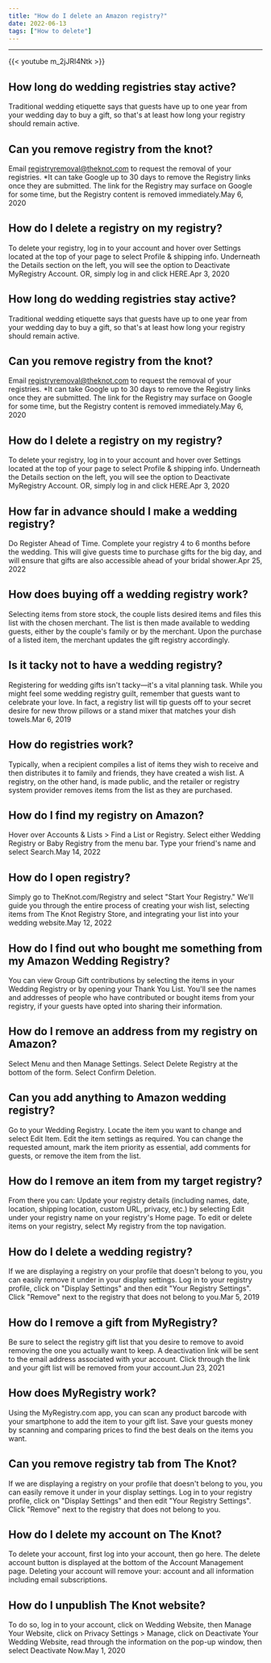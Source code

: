 ```yaml
---
title: "How do I delete an Amazon registry?"
date: 2022-06-13
tags: ["How to delete"]
---
```


---
{{< youtube m_2jJRl4Ntk >}}
## How long do wedding registries stay active?
Traditional wedding etiquette says that guests have up to one year from your wedding day to buy a gift, so that's at least how long your registry should remain active.

## Can you remove registry from the knot?
Email registryremoval@theknot.com to request the removal of your registries. *It can take Google up to 30 days to remove the Registry links once they are submitted. The link for the Registry may surface on Google for some time, but the Registry content is removed immediately.May 6, 2020

## How do I delete a registry on my registry?
To delete your registry, log in to your account and hover over Settings located at the top of your page to select Profile & shipping info. Underneath the Details section on the left, you will see the option to Deactivate MyRegistry Account. OR, simply log in and click HERE.Apr 3, 2020

## How long do wedding registries stay active?
Traditional wedding etiquette says that guests have up to one year from your wedding day to buy a gift, so that's at least how long your registry should remain active.

## Can you remove registry from the knot?
Email registryremoval@theknot.com to request the removal of your registries. *It can take Google up to 30 days to remove the Registry links once they are submitted. The link for the Registry may surface on Google for some time, but the Registry content is removed immediately.May 6, 2020

## How do I delete a registry on my registry?
To delete your registry, log in to your account and hover over Settings located at the top of your page to select Profile & shipping info. Underneath the Details section on the left, you will see the option to Deactivate MyRegistry Account. OR, simply log in and click HERE.Apr 3, 2020

## How far in advance should I make a wedding registry?
Do Register Ahead of Time. Complete your registry 4 to 6 months before the wedding. This will give guests time to purchase gifts for the big day, and will ensure that gifts are also accessible ahead of your bridal shower.Apr 25, 2022

## How does buying off a wedding registry work?
Selecting items from store stock, the couple lists desired items and files this list with the chosen merchant. The list is then made available to wedding guests, either by the couple's family or by the merchant. Upon the purchase of a listed item, the merchant updates the gift registry accordingly.

## Is it tacky not to have a wedding registry?
Registering for wedding gifts isn't tacky—it's a vital planning task. While you might feel some wedding registry guilt, remember that guests want to celebrate your love. In fact, a registry list will tip guests off to your secret desire for new throw pillows or a stand mixer that matches your dish towels.Mar 6, 2019

## How do registries work?
Typically, when a recipient compiles a list of items they wish to receive and then distributes it to family and friends, they have created a wish list. A registry, on the other hand, is made public, and the retailer or registry system provider removes items from the list as they are purchased.

## How do I find my registry on Amazon?
Hover over Accounts & Lists > Find a List or Registry. Select either Wedding Registry or Baby Registry from the menu bar. Type your friend's name and select Search.May 14, 2022

## How do I open registry?
Simply go to TheKnot.com/Registry and select "Start Your Registry." We'll guide you through the entire process of creating your wish list, selecting items from The Knot Registry Store, and integrating your list into your wedding website.May 12, 2022

## How do I find out who bought me something from my Amazon Wedding Registry?
You can view Group Gift contributions by selecting the items in your Wedding Registry or by opening your Thank You List. You'll see the names and addresses of people who have contributed or bought items from your registry, if your guests have opted into sharing their information.

## How do I remove an address from my registry on Amazon?
Select Menu and then Manage Settings. Select Delete Registry at the bottom of the form. Select Confirm Deletion.

## Can you add anything to Amazon wedding registry?
Go to your Wedding Registry. Locate the item you want to change and select Edit Item. Edit the item settings as required. You can change the requested amount, mark the item priority as essential, add comments for guests, or remove the item from the list.

## How do I remove an item from my target registry?
From there you can: Update your registry details (including names, date, location, shipping location, custom URL, privacy, etc.) by selecting Edit under your registry name on your registry's Home page. To edit or delete items on your registry, select My registry from the top navigation.

## How do I delete a wedding registry?
If we are displaying a registry on your profile that doesn't belong to you, you can easily remove it under in your display settings. Log in to your registry profile, click on "Display Settings" and then edit "Your Registry Settings". Click "Remove" next to the registry that does not belong to you.Mar 5, 2019

## How do I remove a gift from MyRegistry?
Be sure to select the registry gift list that you desire to remove to avoid removing the one you actually want to keep. A deactivation link will be sent to the email address associated with your account. Click through the link and your gift list will be removed from your account.Jun 23, 2021

## How does MyRegistry work?
Using the MyRegistry.com app, you can scan any product barcode with your smartphone to add the item to your gift list. Save your guests money by scanning and comparing prices to find the best deals on the items you want.

## Can you remove registry tab from The Knot?
If we are displaying a registry on your profile that doesn't belong to you, you can easily remove it under in your display settings. Log in to your registry profile, click on "Display Settings" and then edit "Your Registry Settings". Click "Remove" next to the registry that does not belong to you.

## How do I delete my account on The Knot?
To delete your account, first log into your account, then go here. The delete account button is displayed at the bottom of the Account Management page. Deleting your account will remove your: account and all information including email subscriptions.

## How do I unpublish The Knot website?
To do so, log in to your account, click on Wedding Website, then Manage Your Website, click on Privacy Settings > Manage, click on Deactivate Your Wedding Website, read through the information on the pop-up window, then select Deactivate Now.May 1, 2020

